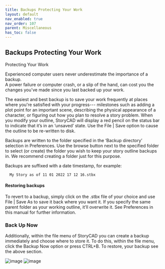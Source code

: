 ```yaml
---
title: Backups Protecting Your Work
layout: default
nav_enabled: true
nav_order: 107
parent: Miscellaneous
has_toc: false
---
```

## Backups Protecting Your Work
Protecting Your Work


Experienced computer users never underestimate the importance of a backup.  
A power failure or computer crash, or a slip of the hand, can cost you the changes you've made since you last backed up your work.

The easiest and best backup is to save your work frequently at places where you're satisfied with your progress--- milestones such as adding a plot point for an important scene, describing the physical appearance of a character, or figuring out how you plan to resolve a story problem. When you modify your outline, StoryCAD will display a red pencil on the status bar to indicate that  it’s in an ‘unsaved’ state. Use the File | Save option to cause the outline to be re-written to disk.

Backups are written to the folder specified in the ‘Backup directory’ selection in Preferences. Use  the browse button next to the specified folder to select (or create) the folder you wish to keep your story outline backups in. We recommend creating a folder just for this purpose.

Backups are suffixed with a date timestamp, for example:
	
	  My Story as of 11 01 2022 17 12 16.stbx

#### Restoring backups
To revert to a backup, simply click on the .stbx file of your choice and use File | Save As to save it back where you want it. If you specify the same parent folder as your working outline, it’ll overwrite it.
See Preferences in this manual for further information.

### Back Up Now
Additionally, within the file menu of StoryCAD you can create a backup immediately and choose where to store it.
To do this, within the file menu, click the Backup Now option or press CTRL+B.
To restore, your backup see the above section.

![image](https://github.com/user-attachments/assets/e62c1e4f-c2d0-4d20-811c-9a023f194275)
![image](https://github.com/user-attachments/assets/1c457103-e69b-40b8-9c08-f74d626d69be)




